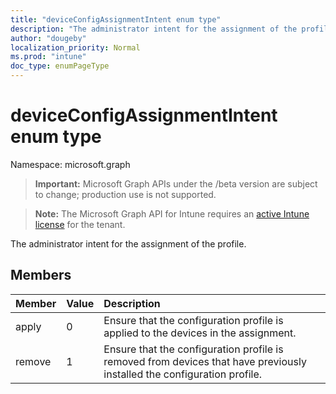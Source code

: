 ```yaml
---
title: "deviceConfigAssignmentIntent enum type"
description: "The administrator intent for the assignment of the profile."
author: "dougeby"
localization_priority: Normal
ms.prod: "intune"
doc_type: enumPageType
---
```


# deviceConfigAssignmentIntent enum type

Namespace: microsoft.graph

> **Important:** Microsoft Graph APIs under the /beta version are subject to change; production use is not supported.

> **Note:** The Microsoft Graph API for Intune requires an [active Intune license](https://go.microsoft.com/fwlink/?linkid=839381) for the tenant.

The administrator intent for the assignment of the profile.

## Members
|Member|Value|Description|
|:---|:---|:---|
|apply|0|Ensure that the configuration profile is applied to the devices in the assignment.|
|remove|1|Ensure that the configuration profile is removed from devices that have previously installed the configuration profile.|







